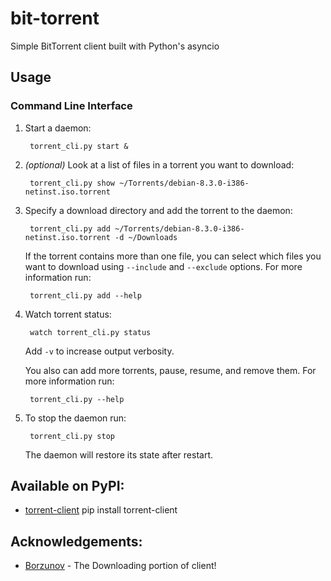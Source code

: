 bit-torrent
===========

Simple BitTorrent client built with Python's asyncio

Usage
-----

### Command Line Interface

1. Start a daemon:

        torrent_cli.py start &

2. *(optional)* Look at a list of files in a torrent you want to download:

        torrent_cli.py show ~/Torrents/debian-8.3.0-i386-netinst.iso.torrent

3. Specify a download directory and add the torrent to the daemon:

        torrent_cli.py add ~/Torrents/debian-8.3.0-i386-netinst.iso.torrent -d ~/Downloads

    If the torrent contains more than one file, you can select which files you want to download
    using `--include` and `--exclude` options. For more information run:

        torrent_cli.py add --help

4. Watch torrent status:

        watch torrent_cli.py status

    Add `-v` to increase output verbosity.

    You also can add more torrents, pause, resume, and remove them. For more information run:

        torrent_cli.py --help

5. To stop the daemon run:

        torrent_cli.py stop

    The daemon will restore its state after restart.

Available on PyPI: 
------------------

* [torrent-client](https://pypi.org/project/torrent-client/)
        pip install torrent-client


Acknowledgements: 
-----------------

* [Borzunov](https://github.com/borzunov/bit-torrent) - The Downloading portion of client! 

